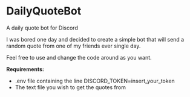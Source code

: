 # DailyQuoteBot
A daily quote bot for Discord

I was bored one day and decided to create a simple bot that will send a random quote from one of my friends ever single day.

Feel free to use and change the code around as you want.

**Requirements:**

- .env file containing the line DISCORD_TOKEN=insert_your_token
- The text file you wish to get the quotes from
